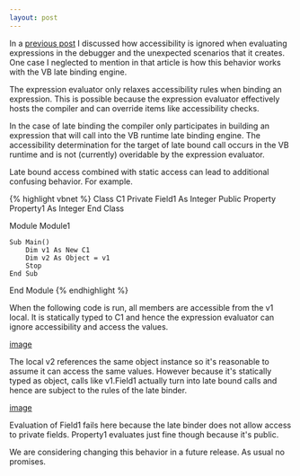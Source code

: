 ```yaml
---
layout: post
---
```

In a [previous post](http://blogs.msdn.com/jaredpar/archive/2010/05/17/the-debugger-is-different.aspx) I discussed how accessibility is ignored when evaluating expressions in the debugger and the unexpected scenarios that it creates. One case I neglected to mention in that article is how this behavior works with the VB late binding engine.

The expression evaluator only relaxes accessibility rules when binding an expression. This is possible because the expression evaluator effectively hosts the compiler and can override items like accessibility checks.  

In the case of late binding the compiler only participates in building an expression that will call into the VB runtime late binding engine. The accessibility determination for the target of late bound call occurs in the VB runtime and is not (currently) overidable by the expression evaluator.  

Late bound access combined with static access can lead to additional confusing behavior. For example.

    
{% highlight vbnet %}
Class C1
    Private Field1 As Integer
    Public Property Property1 As Integer
End Class

Module Module1

    Sub Main()
        Dim v1 As New C1
        Dim v2 As Object = v1
        Stop
    End Sub

End Module
{% endhighlight %}

When the following code is run, all members are accessible from the v1 local.  It is statically typed to C1 and hence the expression evaluator can ignore accessibility and access the values.

[image](http://blogs.msdn.com/blogfiles/jaredpar/WindowsLiveWriter/Nothingisprivateinthedebuggerpart2_10EBA/image_thumb.png)

The local v2 references the same object instance so it's reasonable to assume it can access the same values. However because it's statically typed as object, calls like v1.Field1 actually turn into late bound calls and hence are subject to the rules of the late binder.

[image](http://blogs.msdn.com/blogfiles/jaredpar/WindowsLiveWriter/Nothingisprivateinthedebuggerpart2_10EBA/image_thumb_1.png)

Evaluation of Field1 fails here because the late binder does not allow access to private fields. Property1 evaluates just fine though because it's public.

We are considering changing this behavior in a future release. As usual no promises.

